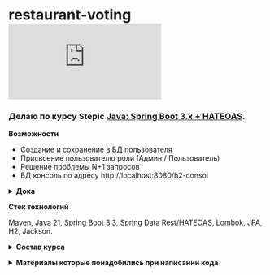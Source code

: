 # **restaurant-voting** ![progress](http://www.yarntomato.com/percentbarmaker/button.php?barPosition=37.5&leftFill=%23FF0000 "progress")
### Делаю по курсу Stepic [Java: Spring Boot 3.x + HATEOAS](https://stepik.org/course/90739/info).

**Возможности**
- Создание и сохранение в БД пользователя
- Присвоение пользователю роли (Админ / Пользователь)
- Решение проблемы N+1 запросов
- БД консоль по адресу http://localhost:8080/h2-consol

**<details><summary>Дока</summary>**

```java
Главная страница

http://localhost:8080/api
```

```java
User:

{
        "email": "test@test.com",
        "firstName": "Test",
        "lastName": "Test",
        "password": "test",
        "roles": [ "ROLE_USER"]
}
```
**`GET`**
> **/api** - главная страница

> **/api/users** - все пользователя

> **/api/users/{id}** - пользователь по id 

> **/api/users/search** - страница на которой предлагают поискать пользователя по различным параметрам. Методы из репозитория.
 
> **/api/users/search/by-email?email={email}** - вывести пользователе с такой электронной почтой

> **/api/users/search/by-lastname?lastName={lastName}** -вывести пользователей с данной фамилией

**`POST`**
> **/api/users** - создает пользователя. Пример тела запроса:
```java
{
        "email": "test@test.com",
        "firstName": "Test",
        "lastName": "Test",
        "password": "test",
        "roles": [ "ROLE_USER"]
}
```

**`PATCH`**
> **/api/users/{id}** - поменять параметра пользователя. Пример  запроса:
```java
http://localhost:8080/api/users/1
{
  "lastName": "User+Last"
}
```

</details>

**Стек технологий**

Maven, Java 21, Spring Boot 3.3, Spring Data Rest/HATEOAS, Lombok, JPA, H2, Jackson.

**<details><summary>Состав курса</summary>**

- [X] **Part_1** - Основы Spring Boot

- [X] **Part_2** - Работа с DB (H2, Spring Data JPA)

- [X] **Part_3** - Spring Data REST + HATEOAS

- [ ] **Part_4** - Spring Security

- [ ] **Part_5** - REST. AccountController

- [ ] **Part_6** - Документирование. Тестирование. Кэширование

- [ ] **Part_7** - Обновление и рефакторинг. XSS. Удаление Spring Data Rest

- [ ] **Part_8** - Миграция на Spring Boot 3.1.x. Update / Fix / Refactoring
</details>

**<details><summary>Материалы которые понадобились при написании кода</summary>**

Гайды по Spring

- [Spring Boot с базой данных H2](https://www.baeldung.com/spring-boot-h2-database).
- [Spring Data REST](https://spring.io/projects/spring-data-rest) - Spring Data REST строится на основе репозиториев Spring Data, анализирует модель домена вашего приложения и предоставляет HTTP-ресурсы на основе гипермедиа для агрегатов, содержащихся в модели.
- [Понимание HATEOAS](http://spring-projects.ru/understanding/hateoas/) - HATEOAS (Hypermedia as the Engine of Application State) - это правило архитектуры REST приложения.
Гипермедиа сайт предоставляет информацию для динамической навигации по REST интерфейсам сайта, включая гипермедиа-ссылки с ответами.

Прочее 
- [Аннотации Jackson](https://nsergey.com/jackson-annotations/) - HATEOAS (Hypermedia as the Engine of Application State) - это правило архитектуры REST приложения.
  Гипермедиа сайт предоставляет информацию для динамической навигации по RE
</details>
